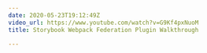 ```yaml
---
date: 2020-05-23T19:12:49Z
video_url: https://www.youtube.com/watch?v=G9Kf4pxNuoM
title: Storybook Webpack Federation Plugin Walkthrough

---
```

